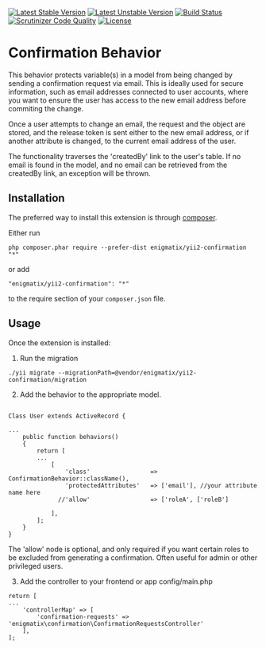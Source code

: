 [![Latest Stable Version](https://poser.pugx.org/enigmatix/yii2-confirmation/v/stable)](https://packagist.org/packages/enigmatix/yii2-confirmation)
[![Latest Unstable Version](https://poser.pugx.org/enigmatix/yii2-confirmation/v/unstable)](https://packagist.org/packages/enigmatix/yii2-confirmation)
[![Build Status](https://travis-ci.org/enigmatix/yii2-confirmation.svg?branch=master)](https://travis-ci.org/enigmatix/yii2-confirmation)
[![Scrutinizer Code Quality](https://scrutinizer-ci.com/g/enigmatix/yii2-confirmation/badges/quality-score.png?b=master)](https://scrutinizer-ci.com/g/enigmatix/yii2-confirmation/?branch=master)
[![License](https://poser.pugx.org/enigmatix/yii2-confirmation/license)](https://packagist.org/packages/enigmatix/yii2-confirmation)

Confirmation Behavior
=======================
This behavior protects variable(s) in a model from being changed by sending a confirmation request
via email.  This is ideally used for secure information, such as email addresses connected to user accounts, where you
want to ensure the user has access to the new email address before commiting the change.

Once a user attempts to change an email, the request and the object are stored, and the release token is sent either to
the new email address, or if another attribute is changed, to the current email address of the user.

The functionality traverses the 'createdBy' link to the user's table.  If no email is found in the model, and no email
can be retrieved from the createdBy link, an exception will be thrown.

Installation
------------

The preferred way to install this extension is through [composer](http://getcomposer.org/download/).

Either run

```
php composer.phar require --prefer-dist enigmatix/yii2-confirmation "*"
```

or add

```
"enigmatix/yii2-confirmation": "*"
```

to the require section of your `composer.json` file.


Usage
-----

Once the extension is installed:

1. Run the migration
```
./yii migrate --migrationPath=@vendor/enigmatix/yii2-confirmation/migration

```

2. Add the behavior to the appropriate model.

```

Class User extends ActiveRecord {

...
    public function behaviors()
    {
        return [
        ...
            [
                'class'                 => ConfirmationBehavior::className(),
                'protectedAttributes'   => ['email'], //your attribute name here
              //'allow'                 => ['roleA', ['roleB']

            ],
        ];
    }
}
```

The 'allow' node is optional, and only required if you want certain roles to be
excluded from generating a confirmation.  Often useful for admin or other privileged users.

3. Add the controller to your frontend or app config/main.php

```
return [
...
    'controllerMap' => [
        'confirmation-requests' => 'enigmatix\confirmation\ConfirmationRequestsController'
    ],
];
```
